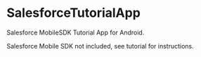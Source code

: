 SalesforceTutorialApp
=====================

Salesforce MobileSDK Tutorial App for Android.

Salesforce Mobile SDK not included, see tutorial for instructions.
